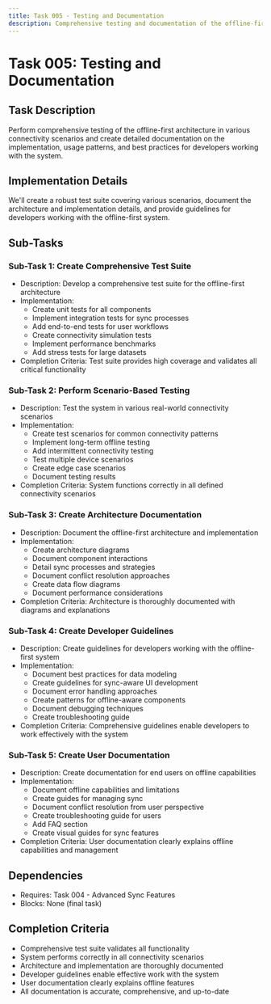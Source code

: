 ```yaml
---
title: Task 005 - Testing and Documentation
description: Comprehensive testing and documentation of the offline-first architecture
---
```


# Task 005: Testing and Documentation

## Task Description
Perform comprehensive testing of the offline-first architecture in various connectivity scenarios and create detailed documentation on the implementation, usage patterns, and best practices for developers working with the system.

## Implementation Details
We'll create a robust test suite covering various scenarios, document the architecture and implementation details, and provide guidelines for developers working with the offline-first system.

## Sub-Tasks

### Sub-Task 1: Create Comprehensive Test Suite
- Description: Develop a comprehensive test suite for the offline-first architecture
- Implementation:
  - Create unit tests for all components
  - Implement integration tests for sync processes
  - Add end-to-end tests for user workflows
  - Create connectivity simulation tests
  - Implement performance benchmarks
  - Add stress tests for large datasets
- Completion Criteria: Test suite provides high coverage and validates all critical functionality

### Sub-Task 2: Perform Scenario-Based Testing
- Description: Test the system in various real-world connectivity scenarios
- Implementation:
  - Create test scenarios for common connectivity patterns
  - Implement long-term offline testing
  - Add intermittent connectivity testing
  - Test multiple device scenarios
  - Create edge case scenarios
  - Document testing results
- Completion Criteria: System functions correctly in all defined connectivity scenarios

### Sub-Task 3: Create Architecture Documentation
- Description: Document the offline-first architecture and implementation
- Implementation:
  - Create architecture diagrams
  - Document component interactions
  - Detail sync processes and strategies
  - Document conflict resolution approaches
  - Create data flow diagrams
  - Document performance considerations
- Completion Criteria: Architecture is thoroughly documented with diagrams and explanations

### Sub-Task 4: Create Developer Guidelines
- Description: Create guidelines for developers working with the offline-first system
- Implementation:
  - Document best practices for data modeling
  - Create guidelines for sync-aware UI development
  - Document error handling approaches
  - Create patterns for offline-aware components
  - Document debugging techniques
  - Create troubleshooting guide
- Completion Criteria: Comprehensive guidelines enable developers to work effectively with the system

### Sub-Task 5: Create User Documentation
- Description: Create documentation for end users on offline capabilities
- Implementation:
  - Document offline capabilities and limitations
  - Create guides for managing sync
  - Document conflict resolution from user perspective
  - Create troubleshooting guide for users
  - Add FAQ section
  - Create visual guides for sync features
- Completion Criteria: User documentation clearly explains offline capabilities and management

## Dependencies
- Requires: Task 004 - Advanced Sync Features
- Blocks: None (final task)

## Completion Criteria
- Comprehensive test suite validates all functionality
- System performs correctly in all connectivity scenarios
- Architecture and implementation are thoroughly documented
- Developer guidelines enable effective work with the system
- User documentation clearly explains offline features
- All documentation is accurate, comprehensive, and up-to-date
